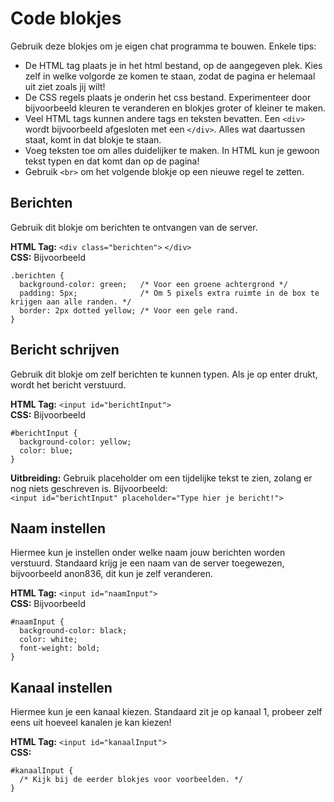 Code blokjes
============
Gebruik deze blokjes om je eigen chat programma te bouwen. Enkele tips:

- De HTML tag plaats je in het html bestand, op de aangegeven plek. Kies zelf in welke volgorde ze komen te staan, zodat de pagina er helemaal uit ziet zoals jij wilt!
- De CSS regels plaats je onderin het css bestand. Experimenteer door bijvoorbeeld kleuren te veranderen en blokjes groter of kleiner te maken.
- Veel HTML tags kunnen andere tags en teksten bevatten. Een `<div>` wordt bijvoorbeeld afgesloten met een `</div>`. Alles wat daartussen staat, komt in dat blokje te staan.
- Voeg teksten toe om alles duidelijker te maken. In HTML kun je gewoon tekst typen en dat komt dan op de pagina!
- Gebruik `<br>` om het volgende blokje op een nieuwe regel te zetten.

Berichten
---------
Gebruik dit blokje om berichten te ontvangen van de server.

**HTML Tag:** `<div class="berichten">` `</div>`  
**CSS:** Bijvoorbeeld

    .berichten {
      background-color: green;   /* Voor een groene achtergrond */
      padding: 5px;              /* Om 5 pixels extra ruimte in de box te krijgen aan alle randen. */
      border: 2px dotted yellow; /* Voor een gele rand.
    }

Bericht schrijven
-----------------
Gebruik dit blokje om zelf berichten te kunnen typen. Als je op enter drukt, wordt het bericht verstuurd.

**HTML Tag:** `<input id="berichtInput">`  
**CSS:** Bijvoorbeeld

    #berichtInput {
      background-color: yellow;
      color: blue;
    }

**Uitbreiding:** Gebruik placeholder om een tijdelijke tekst te zien, zolang er nog niets geschreven is. Bijvoorbeeld:    
  `<input id="berichtInput" placeholder="Type hier je bericht!">`


Naam instellen
--------------
Hiermee kun je instellen onder welke naam jouw berichten worden verstuurd. Standaard krijg je een naam van de server toegewezen, bijvoorbeeld anon836, dit kun je zelf veranderen.

**HTML Tag:** `<input id="naamInput">`  
**CSS:** Bijvoorbeeld

    #naamInput {
      background-color: black;
      color: white;
      font-weight: bold;
    }

Kanaal instellen
----------------
Hiermee kun je een kanaal kiezen. Standaard zit je op kanaal 1, probeer zelf eens uit hoeveel kanalen je kan kiezen!

**HTML Tag:** `<input id="kanaalInput">`  
**CSS:**

    #kanaalInput {
      /* Kijk bij de eerder blokjes voor voorbeelden. */
    }
